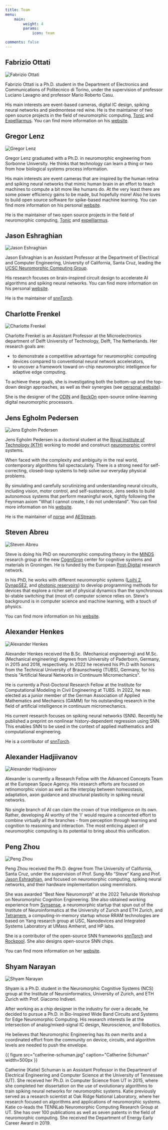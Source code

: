 ```yaml
---
title: Team
menu:
    main: 
        weight: 4
        params:
            icon: team

comments: false
---
```


## Fabrizio Ottati

![Fabrizio Ottati](fabrizio-ottati.jpg)

Fabrizio Ottati is a Ph.D. student in the Department of Electronics and Communications of Politecnico di Torino, under the supervision of professor Luciano Lavagno and professor Mario Roberto Casu.

His main interests are event-based cameras, digital IC design, spiking neural networks and piedmontese red wine. He is the maintainer of two open source projects in the field of neuromorphic computing, [Tonic](https://tonic.readthedocs.io) and [Expelliarmus](https://expelliarmus.readthedocs.io). You can find more information on his [website](https://fabrizio-ottati.dev).

## Gregor Lenz

![Gregor Lenz](gregor-lenz.jpeg)

Gregor Lenz graduated with a Ph.D. in neuromorphic engineering from Sorbonne University. He thinks that technology can learn a thing or two from how biological systems process information. 

His main interests are event cameras that are inspired by the human retina and spiking neural networks that mimic human brain in an effort to teach machines to compute a bit more like humans do. At the very least there are some power efficiency gains to be made, but hopefully more! Also he loves to build open source software for spike-based machine learning. You can find more information on his personal [website](https://lenzgregor.com/).


He is the maintainer of two open source projects in the field of neuromorphic computing, [Tonic](https://github.com/neuromorphs/tonic) and [expelliarmus](https://github.com/open-neuromorphic/expelliarmus). 

## Jason Eshraghian

![Jason Eshraghian](jason-eshraghian.webp)

Jason Eshraghian is an Assistant Professor at the Department of Electrical and Computer Engineering, University of California, Santa Cruz, leading the [UCSC Neuromorphic Computing Group](http://ncg.ucsc.edu/).

His research focuses on brain-inspired circuit design to accelerate AI algorithms and spiking neural networks. You can find more information on his personal [website](https://www.jasoneshraghian.com/).

He is the maintainer of [snnTorch](https://github.com/jeshraghian/snntorch).

## Charlotte Frenkel

![Charlotte Frenkel](charlotte-frenkel.jpg)

Charlotte Frenkel is an Assistant Professor at the Microelectronics department of Delft University of Technology, Delft, The Netherlands. Her research goals are:

- to demonstrate a competitive advantage for neuromorphic computing devices compared to conventional neural network accelerators,
- to uncover a framework toward on-chip neuromorphic intelligence for adaptive edge computing.

To achieve these goals, she is investigating both the bottom-up and the top-down design approaches, as well as their synergies (see [personal website](https://chfrenkel.github.io)).

She is the designer of the [ODIN](https://github.com/ChFrenkel/ODIN) and [ReckOn](https://github.com/ChFrenkel/ReckOn) open-source online-learning digital neuromorphic processors.

## Jens Egholm Pedersen

![Jens Egholm Pedersen](jens-egholm.png)

Jens Egholm Pedersen is a doctoral student at the [Royal Institute of Technology (KTH)](https://www.kth.se/profile/jeped/) working to model and construct [neuromorphic](https://en.wikipedia.org/wiki/Neuromorphic_engineering) control systems.

When faced with the complexity and ambiguity in the real world, contemporary algorithms fail spectacularly. There is a strong need for self-correcting, closed-loop systems to help solve our everyday physical problems.

By simulating and carefully scrutinizing and understanding neural circuits, including vision, motor control, and self-sustenance, Jens seeks to build autonomous systems that perform meaningful work, tightly following the Feynman axiom "What I cannot create, I do not understand". You can find more information on his [website](https://jepedersen.dk/).

He is the maintainer of [norse](https://github.com/norse/norse) and [AEStream](https:github.com/norse/aestream).

## Steven Abreu

![Steven Abreu](steven-abreu.jpg)

Steve is doing his PhD on neuromorphic computing theory in the [MINDS](https://www.ai.rug.nl/minds/) research group at the new [CogniGron](https://www.rug.nl/research/fse/cognitive-systems-and-materials/about/) center for cognitive systems and materials in Groningen. He is funded by the European [Post-Digital](http://postdigital.astonphotonics.uk/) research network.

In his PhD, he works with different neuromorphic systems ([Loihi 2](https://www.intel.com/content/www/us/en/research/neuromorphic-computing.html), [DynapSE2](https://www.synsense.ai/products/dynap-se2/), and [photonic reservoirs](https://photonics.intec.ugent.be/research/topics.asp?ID=112)) to develop programming methods for devices that explore a richer set of physical dynamics than the synchronous bi-stable switching that (most of) computer science relies on. Steve's background is in computer science and machine learning, with a touch of physics.

You can find more information on his [website](https://stevenabreu.com/).

## Alexander Henkes

![Alexander Henkes](alexander-henkes.jpg)

Alexander Henkes received the B.Sc. (Mechanical engineering) and M.Sc. (Mechanical engineering) degrees from University of Paderborn, Germany, in 2015 and 2018, respectively. In 2022 he received his Ph.D with honors from the Technical University of Braunschweig (TUBS), Germany, for his thesis "Artificial Neural Networks in Continuum Micromechanics".

He is currently a Post-Doctoral Research Fellow at the Institute for Computational Modeling in Civil Engineering at TUBS. In 2022, he was elected as a junior member of the German Association of Applied Mathematics and Mechanics (GAMM) for his outstanding research in the field of artificial intelligence in continuum micromechanics.

His current research focuses on spiking neural networks (SNN). Recently he published a preprint on nonlinear history-dependent regression using SNN. This enables SNN to be used in the context of applied mathematics and computational engineering.

He is a contributor of [snnTorch](https://github.com/jeshraghian/snntorch).

## Alexander Hadjiivanov

![Alexander Hadjiivanov](alexander-hadjiivanov.jpeg)

Alexander is currently a Research Fellow with the Advanced Concepts Team at the European Space Agency. His research efforts are focused on retinomorphic vision as well as the interplay between homeostasis, adaptation, axon guidance and structural plasticity in spiking neural networks. 

No single branch of AI can claim the crown of true intelligence on its own. Rather, developing AI worthy of the 'I' would require a concerted effort to combine virtually all the branches - from perception through learning and cognition to reasoning and interaction. The most enticing aspect of neuromorphic computing is its potential to bring about this unification.

## Peng Zhou

![Peng Zhou](peng-zhou.jpeg)

Peng Zhou received the Ph.D. degree from The University of California, Santa Cruz, under the supervision of Prof. Sung-Mo “Steve” Kang and Prof. [Jason Eshraghian](https://jasoneshraghian.com), and focused on neuromorphic computing, spiking neural networks, and their hardware implementation using memristors.

She was awarded “Best New Neuromorph” at the 2022 Telluride Workshop on Neuromorphic Cognition Engineering. She also obtained working experience from [Synsense](https://synsense.ai), a neuromorphic startup that spun out of the Institute of Neuroinformatics at the University of Zurich and ETH Zurich, and [Tetramem](https://www.tetramem.com/), a computing-in-memory startup whose RRAM technologies are based on Yang research group at USC, Nanodevices and Integrated Systems Laboratory at UMass Amherst, and HP labs.

She is a contributor of the open-source SNN frameworks [snnTorch](https://snntorch.readthedocs.io) and [Rockpool](https://synsense.gitlab.io/rockpool/). She also designs open-source SNN chips.

You can find more information on her [website](https://pengzhouzp.github.io/).

## Shyam Narayan

![Shyam Narayan](shyam-narayanan.jpeg)

Shyam is a Ph.D. student in the Neuromorphic Cognitive Systems (NCS) group at the Institute of Neuroinformatics, University of Zurich, and ETH Zurich with Prof. Giacomo Indiveri. 

After working as a chip designer in the industry for over a decade, he decided to pursue a Ph.D. in Bio-Inspired Wide Band Circuits and Systems for Edge Neuromorphic Computing. His research interests lie at the intersection of analog/mixed-signal IC design, Neuroscience, and Robotics.

He believes that Neuromorphic Engineering has its own merits and a coordinated effort from the community on device, circuits, and algorithm levels are needed to push the envelope.

{{ figure src="catherine-schuman.jpg" caption="Catherine Schuman" width=500px }}

Catherine (Katie) Schuman is an Assistant Professor in the Department of Electrical Engineering and Computer Science at the University of Tennessee (UT). She received her Ph.D. in Computer Science from UT in 2015, where she completed her dissertation on the use of evolutionary algorithms to train spiking neural networks for neuromorphic systems. Katie previously served as a research scientist at Oak Ridge National Laboratory, where her research focused on algorithms and applications of neuromorphic systems.  Katie co-leads the TENNLab Neuromorphic Computing Research Group at UT.  She has over 100 publications as well as seven patents in the field of neuromorphic computing. She received the Department of Energy Early Career Award in 2019.
